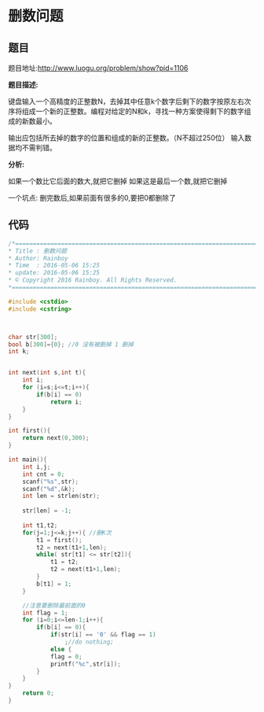 # 删数问题

## 题目

题目地址:http://www.luogu.org/problem/show?pid=1106

**题目描述:**

键盘输入一个高精度的正整数N，去掉其中任意k个数字后剩下的数字按原左右次序将组成一个新的正整数。编程对给定的N和k，寻找一种方案使得剩下的数字组成的新数最小。

输出应包括所去掉的数字的位置和组成的新的正整数。（N不超过250位） 输入数据均不需判错。


**分析:**


如果一个数比它后面的数大,就把它删掉
如果这是最后一个数,就把它删掉

一个坑点: 删完数后,如果前面有很多的0,要把0都删除了


## 代码

```c
/*============================================================================
* Title : 删数问题
* Author: Rainboy
* Time  : 2016-05-06 15:25
* update: 2016-05-06 15:25
* © Copyright 2016 Rainboy. All Rights Reserved.
*=============================================================================*/

#include <cstdio>
#include <cstring>



char str[300];
bool b[300]={0}; //0 没有被删掉 1 删掉
int k;


int next(int s,int t){
    int i;
    for (i=s;i<=t;i++){
        if(b[i] == 0)
            return i;
    }
}

int first(){
    return next(0,300);
}

int main(){
    int i,j;
    int cnt = 0;
    scanf("%s",str);
    scanf("%d",&k);
    int len = strlen(str);
    
    str[len] = -1;
    
    int t1,t2;
    for(j=1;j<=k;j++){ //删K次
        t1 = first();
        t2 = next(t1+1,len);
        while( str[t1] <= str[t2]){
            t1 = t2;
            t2 = next(t1+1,len);
        }
        b[t1] = 1;
    }

	//注意要删除最前面的0
	int flag = 1;
	for (i=0;i<=len-1;i++){
		if(b[i] == 0){
			if(str[i] == '0' && flag == 1)
				;//do nothing;
			else {
			flag = 0;
			printf("%c",str[i]);
		}
	}
}
    return 0;
}

```
